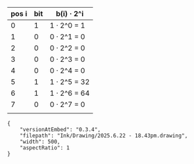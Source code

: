 | pos i | bit | b(i) · 2^i   |
| ----- | --- | ------------ |
| 0     | 1   | 1 · 2^0 = 1  |
| 1     | 0   | 0 · 2^1 = 0  |
| 2     | 0   | 0 · 2^2 = 0  |
| 3     | 0   | 0 · 2^3 = 0  |
| 4     | 0   | 0 · 2^4 = 0  |
| 5     | 1   | 1 · 2^5 = 32 |
| 6     | 1   | 1 · 2^6 = 64 |
| 7     | 0   | 0 · 2^7 = 0  |
|       |     |              |
```handdrawn-ink
{
	"versionAtEmbed": "0.3.4",
	"filepath": "Ink/Drawing/2025.6.22 - 18.43pm.drawing",
	"width": 500,
	"aspectRatio": 1
}
```
 